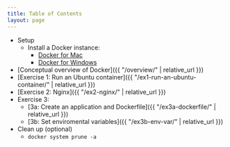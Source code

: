 ```yaml
---
title: Table of Contents
layout: page
---
```


- Setup
  - Install a Docker instance:
    - [Docker for Mac](https://store.docker.com/editions/community/docker-ce-desktop-mac)
    - [Docker for Windows](https://store.docker.com/editions/community/docker-ce-desktop-windows)
- [Conceptual overview of Docker]({{ "/overview/" | relative_url }})
- [Exercise 1: Run an Ubuntu container]({{ "/ex1-run-an-ubuntu-container/" | relative_url }})
- [Exercise 2: Nginx]({{ "/ex2-nginx/" | relative_url }})
- Exercise 3:
  - [3a: Create an application and Dockerfile]({{ "/ex3a-dockerfile/" | relative_url }})
  - [3b: Set enviromental variables]({{ "/ex3b-env-var/" | relative_url }})
- Clean up (optional)
  - `docker system prune -a`
